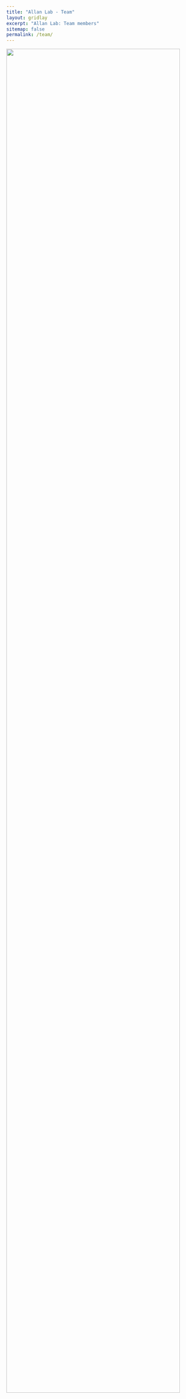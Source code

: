 ```yaml
---
title: "Allan Lab - Team"
layout: gridlay
excerpt: "Allan Lab: Team members"
sitemap: false
permalink: /team/
---
```

<img src="{{ site.url }}{{ site.baseurl }}/images/HuMu Team.jpg" class="img-responsive" width="95%" style="float: left" />
